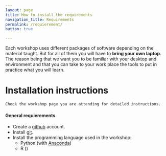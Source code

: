 ```yaml
---
layout: page
title: How to install the requirements
navigation_title: Requirements
permalink: /requierement/
button: true

---
```


Each workshop uses different packages of software depending on the material taught.
But for all of them you will have to **bring your own laptop**. The reason being that
we want you to be familiar with your desktop and environment and that you can take 
to your work place the tools to put in practice what you will learn.

# Installation instructions

    Check the workshop page you are attending for detailed instructions.

#### General requierements

 - Create a [github](http://github.com) account.
 - Install [git](http://git-scm.org).
 - Install the programming language used in the workshop:
   - Python (with [Anaconda](https://www.continuum.io/downloads))
   - R ()
 

